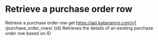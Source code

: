 # Retrieve a purchase order row

Retrieve a purchase order row get https://api.katanamrp.com/v1 /purchase_order_rows/
{id} Retrieves the details of an existing purchase order row based on ID

